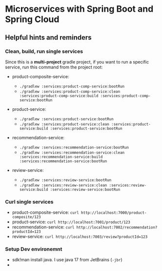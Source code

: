 # Microservices with Spring Boot and Spring Cloud

## Helpful hints and reminders

### Clean, build, run single services
Since this is a **multi-project** gradle project, if you want to run a specific service, run this command from the
project root:

- product-composite-service:
  - `./gradlew :services:product-comp-service:bootRun`
  - `./gradlew :services:product-comp-service:clean :services:product-comp-service:build :services:product-comp-service:bootRun`

- product-service:
    - `./gradlew :services:product-service:bootRun`
    - `./gradlew :services:product-service:clean :services:product-service:build :services:product-service:bootRun`

- recommendation-service:
    - `./gradlew :services:recommendation-service:bootRun`
    - `./gradlew :services:recommendation-service:clean :services:recommendation-service:build :services:recommendation-service:bootRun`

- review-service:
    - `./gradlew :services:review-service:bootRun`
    - `./gradlew :services:review-service:clean :services:review-service:build :services:review-service:bootRun`



### Curl single services
- product-composite-service:  `curl http://localhost:7000/product-composite/123`
- product-service:  `curl http://localhost:7001/product/123`
- recommendation-service:  `curl http://localhost:7002/recommendation?productId=123`
- review-service:  `curl http://localhost:7003/review?productId=123`


### Setup Dev environemnt
- sdk!man install java. I use java 17 from JetBrains (`-jbr`)
- 


